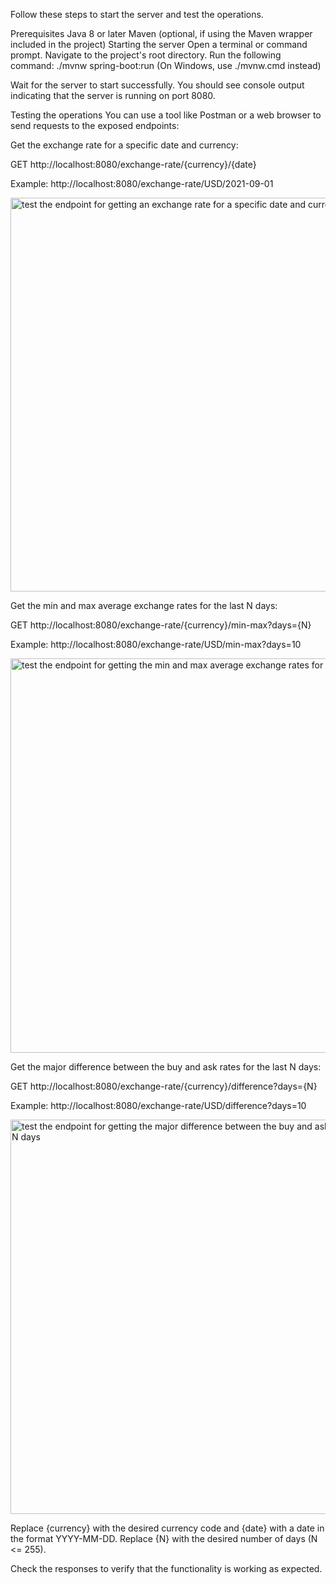 
Follow these steps to start the server and test the operations.

Prerequisites
Java 8 or later
Maven (optional, if using the Maven wrapper included in the project)
Starting the server
Open a terminal or command prompt.
Navigate to the project's root directory.
Run the following command:
./mvnw spring-boot:run
(On Windows, use ./mvnw.cmd instead)

Wait for the server to start successfully. You should see console output indicating that the server is running on port 8080.

Testing the operations
You can use a tool like Postman or a web browser to send requests to the exposed endpoints:

Get the exchange rate for a specific date and currency:

GET http://localhost:8080/exchange-rate/{currency}/{date}

Example: http://localhost:8080/exchange-rate/USD/2021-09-01

<img width="630" alt="test the endpoint for getting an exchange rate for a specific date and currency" src="https://user-images.githubusercontent.com/96840701/234523283-560870b7-7a5b-4967-a9a8-e90c3bd2fdf9.png">


Get the min and max average exchange rates for the last N days:

GET http://localhost:8080/exchange-rate/{currency}/min-max?days={N}

Example: http://localhost:8080/exchange-rate/USD/min-max?days=10

<img width="631" alt="test the endpoint for getting the min and max average exchange rates for the last N days" src="https://user-images.githubusercontent.com/96840701/234523408-159d18ae-18e3-44c9-9409-bb78458aea67.png">

Get the major difference between the buy and ask rates for the last N days:

GET http://localhost:8080/exchange-rate/{currency}/difference?days={N}

Example: http://localhost:8080/exchange-rate/USD/difference?days=10

<img width="631" alt="test the endpoint for getting the major difference between the buy and ask rates for the last N days" src="https://user-images.githubusercontent.com/96840701/234523599-d4d3848b-cf38-4830-b4cb-4b6d0af435ce.png">


Replace {currency} with the desired currency code and {date} with a date in the format YYYY-MM-DD. Replace {N} with the desired number of days (N <= 255).

Check the responses to verify that the functionality is working as expected.
